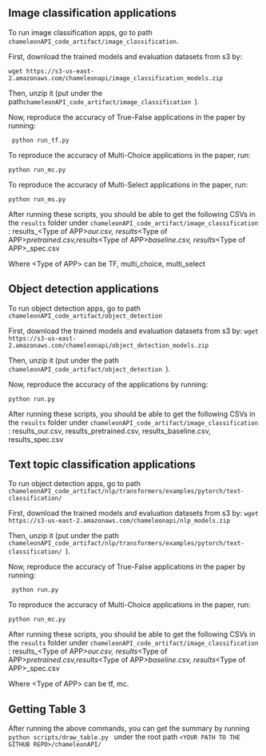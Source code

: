 

## Image classification applications
To run image classification apps, go to path ``` chameleonAPI_code_artifact/image_classification ```. 

First, download the trained models and evaluation datasets from s3 by: 

``` wget https://s3-us-east-2.amazonaws.com/chameleonapi/image_classification_models.zip ```

Then, unzip it (put under the path```chameleonAPI_code_artifact/image_classification ```).

Now, reproduce the accuracy of True-False applications in the paper by running:

``` python run_tf.py```

To reproduce the accuracy of Multi-Choice applications in the paper, run: 

``` python run_mc.py  ```


To reproduce the accuracy of Multi-Select applications in the paper, run: 

``` python run_ms.py  ```

After running these scripts, you should be able to get the following CSVs in the ```results``` folder under  ```chameleonAPI_code_artifact/image_classification ```:
results_\<Type of APP\>_our.csv, results_\<Type of APP\>_pretrained.csv,results_\<Type of APP\>_baseline.csv, results_\<Type of APP\>_spec.csv

Where \<Type of APP\> can be TF, multi_choice, multi_select


## Object detection applications

To run object detection apps, go to path ``` chameleonAPI_code_artifact/object_detection ```

First, download the trained models and evaluation datasets from s3 by: ``` wget https://s3-us-east-2.amazonaws.com/chameleonapi/object_detection_models.zip ```

Then, unzip it (put under the path ```chameleonAPI_code_artifact/object_detection ```).

Now, reproduce the accuracy of the applications by running: 

``` python run.py ```

After running these scripts, you should be able to get the following CSVs in the ```results``` folder under  ```chameleonAPI_code_artifact/image_classification ```:
results_our.csv, results_pretrained.csv, results_baseline.csv, results_spec.csv


## Text topic classification applications
To run object detection apps, go to path ``` chameleonAPI_code_artifact/nlp/transformers/examples/pytorch/text-classification/ ```

First, download the trained models and evaluation datasets from s3 by: ``` wget https://s3-us-east-2.amazonaws.com/chameleonapi/nlp_models.zip ```

Then, unzip it (put under the path ```chameleonAPI_code_artifact/nlp/transformers/examples/pytorch/text-classification/ ```).





Now, reproduce the accuracy of True-False applications in the paper by running:

``` python run.py```

To reproduce the accuracy of Multi-Choice applications in the paper, run: 

``` python run_mc.py  ```



After running these scripts, you should be able to get the following CSVs in the ```results``` folder under  ```chameleonAPI_code_artifact/image_classification ```:
results_\<Type of APP\>_our.csv, results_\<Type of APP\>_pretrained.csv,results_\<Type of APP\>_baseline.csv, results_\<Type of APP\>_spec.csv

Where \<Type of APP\> can be tf, mc.


## Getting Table 3
After running the above commands, you can get the summary by running ```python scripts/draw_table.py ``` under the root path ``` <YOUR PATH TO THE GITHUB REPO>/chameleonAPI/ ```